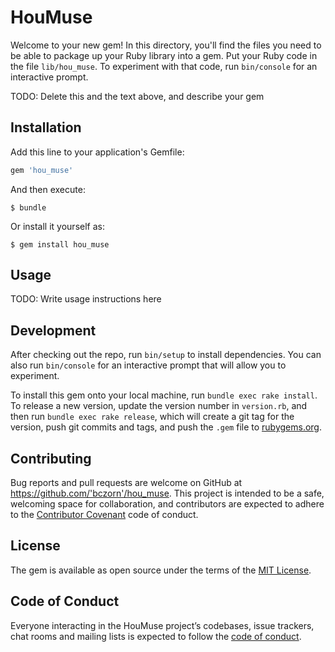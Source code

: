 # HouMuse

Welcome to your new gem! In this directory, you'll find the files you need to be able to package up your Ruby library into a gem. Put your Ruby code in the file `lib/hou_muse`. To experiment with that code, run `bin/console` for an interactive prompt.

TODO: Delete this and the text above, and describe your gem

## Installation

Add this line to your application's Gemfile:

```ruby
gem 'hou_muse'
```

And then execute:

    $ bundle

Or install it yourself as:

    $ gem install hou_muse

## Usage

TODO: Write usage instructions here

## Development

After checking out the repo, run `bin/setup` to install dependencies. You can also run `bin/console` for an interactive prompt that will allow you to experiment.

To install this gem onto your local machine, run `bundle exec rake install`. To release a new version, update the version number in `version.rb`, and then run `bundle exec rake release`, which will create a git tag for the version, push git commits and tags, and push the `.gem` file to [rubygems.org](https://rubygems.org).

## Contributing

Bug reports and pull requests are welcome on GitHub at https://github.com/'bczorn'/hou_muse. This project is intended to be a safe, welcoming space for collaboration, and contributors are expected to adhere to the [Contributor Covenant](http://contributor-covenant.org) code of conduct.

## License

The gem is available as open source under the terms of the [MIT License](https://opensource.org/licenses/MIT).

## Code of Conduct

Everyone interacting in the HouMuse project’s codebases, issue trackers, chat rooms and mailing lists is expected to follow the [code of conduct](https://github.com/'bczorn'/hou_muse/blob/master/CODE_OF_CONDUCT.md).
